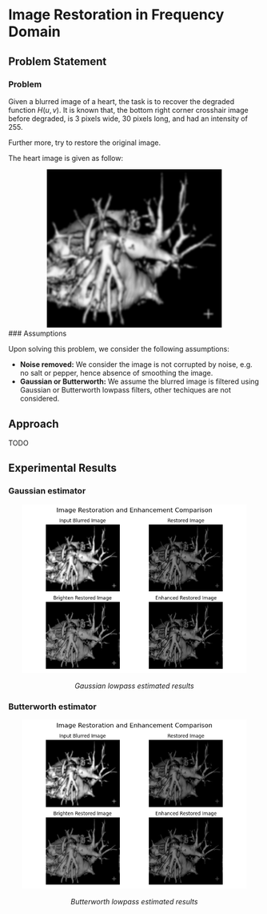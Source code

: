 # Image Restoration in Frequency Domain

## Problem Statement

### Problem
Given a blurred image of a heart, the task is to recover the degraded function $H(u,v)$. It is known that, the bottom right corner crosshair image before degraded, is 3 pixels wide, 30 pixels long, and had an intensity of 255.

Further more, try to restore the original image.

The heart image is given as follow:

<div align="center">
<img src="image/heart.jpg" alt="logo" style="width: 350px; height: auto; align: center">
</div>
### Assumptions

Upon solving this problem, we consider the following assumptions:
- <b>Noise removed:</b> We consider the image is not corrupted by noise, e.g. no salt or pepper, hence absence of smoothing the image.
- <b>Gaussian or Butterworth:</b> We assume the blurred image is filtered using Gaussian or Butterworth lowpass filters, other techiques are not considered.

## Approach

TODO

## Experimental Results

### Gaussian estimator
<div style="text-align: center;">
  <img src="image/result_gaussian.png" alt="Description" width="450"/>
  <p><em>Gaussian lowpass estimated results</em></p>
</div>

### Butterworth estimator
<div style="text-align: center;">
  <img src="image/result_butterworth.png" alt="Description" width="450"/>
  <p><em>Butterworth lowpass estimated results</em></p>
</div>